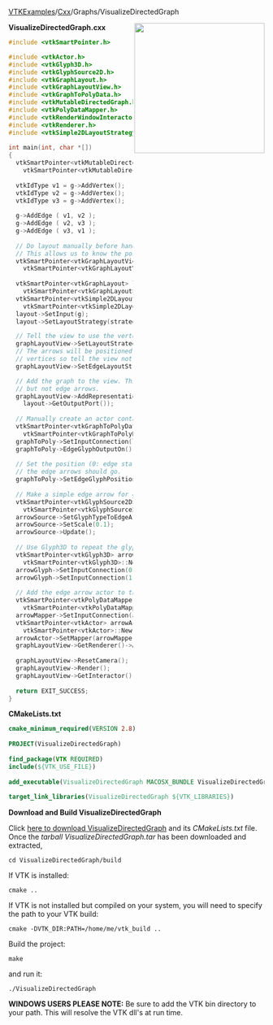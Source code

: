 [VTKExamples](/home/)/[Cxx](/Cxx)/Graphs/VisualizeDirectedGraph

<img align="right" src="https://github.com/lorensen/VTKExamples/blob/gh-pages/Testing/Baseline/Graphs/TestVisualizeDirectedGraph.png?raw=true" width="256" />

**VisualizeDirectedGraph.cxx**
```c++
#include <vtkSmartPointer.h>

#include <vtkActor.h>
#include <vtkGlyph3D.h>
#include <vtkGlyphSource2D.h>
#include <vtkGraphLayout.h>
#include <vtkGraphLayoutView.h>
#include <vtkGraphToPolyData.h>
#include <vtkMutableDirectedGraph.h>
#include <vtkPolyDataMapper.h>
#include <vtkRenderWindowInteractor.h>
#include <vtkRenderer.h>
#include <vtkSimple2DLayoutStrategy.h>
 
int main(int, char *[])
{
  vtkSmartPointer<vtkMutableDirectedGraph> g = 
    vtkSmartPointer<vtkMutableDirectedGraph>::New();
 
  vtkIdType v1 = g->AddVertex();
  vtkIdType v2 = g->AddVertex();
  vtkIdType v3 = g->AddVertex();
 
  g->AddEdge ( v1, v2 );
  g->AddEdge ( v2, v3 );
  g->AddEdge ( v3, v1 );
 
  // Do layout manually before handing graph to the view.
  // This allows us to know the positions of edge arrows.
  vtkSmartPointer<vtkGraphLayoutView> graphLayoutView = 
    vtkSmartPointer<vtkGraphLayoutView>::New();
 
  vtkSmartPointer<vtkGraphLayout> layout = 
    vtkSmartPointer<vtkGraphLayout>::New();
  vtkSmartPointer<vtkSimple2DLayoutStrategy> strategy = 
    vtkSmartPointer<vtkSimple2DLayoutStrategy>::New();
  layout->SetInput(g);
  layout->SetLayoutStrategy(strategy);

  // Tell the view to use the vertex layout we provide
  graphLayoutView->SetLayoutStrategyToPassThrough();
  // The arrows will be positioned on a straight line between two
  // vertices so tell the view not to draw arcs for parallel edges
  graphLayoutView->SetEdgeLayoutStrategyToPassThrough();

  // Add the graph to the view. This will render vertices and edges,
  // but not edge arrows.
  graphLayoutView->AddRepresentationFromInputConnection(
    layout->GetOutputPort());
 
  // Manually create an actor containing the glyphed arrows.
  vtkSmartPointer<vtkGraphToPolyData> graphToPoly = 
    vtkSmartPointer<vtkGraphToPolyData>::New();
  graphToPoly->SetInputConnection(layout->GetOutputPort());
  graphToPoly->EdgeGlyphOutputOn();
 
  // Set the position (0: edge start, 1: edge end) where
  // the edge arrows should go.
  graphToPoly->SetEdgeGlyphPosition(0.98);
 
  // Make a simple edge arrow for glyphing.
  vtkSmartPointer<vtkGlyphSource2D> arrowSource = 
    vtkSmartPointer<vtkGlyphSource2D>::New();
  arrowSource->SetGlyphTypeToEdgeArrow();
  arrowSource->SetScale(0.1);
  arrowSource->Update();
 
  // Use Glyph3D to repeat the glyph on all edges.
  vtkSmartPointer<vtkGlyph3D> arrowGlyph = 
    vtkSmartPointer<vtkGlyph3D>::New();
  arrowGlyph->SetInputConnection(0, graphToPoly->GetOutputPort(1));
  arrowGlyph->SetInputConnection(1, arrowSource->GetOutputPort());
 
  // Add the edge arrow actor to the view.
  vtkSmartPointer<vtkPolyDataMapper> arrowMapper = 
    vtkSmartPointer<vtkPolyDataMapper>::New();
  arrowMapper->SetInputConnection(arrowGlyph->GetOutputPort());
  vtkSmartPointer<vtkActor> arrowActor = 
    vtkSmartPointer<vtkActor>::New();
  arrowActor->SetMapper(arrowMapper);
  graphLayoutView->GetRenderer()->AddActor(arrowActor);
 
  graphLayoutView->ResetCamera();
  graphLayoutView->Render();
  graphLayoutView->GetInteractor()->Start();
 
  return EXIT_SUCCESS;
}
```
**CMakeLists.txt**
```cmake
cmake_minimum_required(VERSION 2.8)
 
PROJECT(VisualizeDirectedGraph)
 
find_package(VTK REQUIRED)
include(${VTK_USE_FILE})
 
add_executable(VisualizeDirectedGraph MACOSX_BUNDLE VisualizeDirectedGraph.cxx)
 
target_link_libraries(VisualizeDirectedGraph ${VTK_LIBRARIES})
```

**Download and Build VisualizeDirectedGraph**

Click [here to download VisualizeDirectedGraph](https://github.com/lorensen/VTKWikiExamplesTarballs/raw/master/VisualizeDirectedGraph.tar) and its *CMakeLists.txt* file.
Once the *tarball VisualizeDirectedGraph.tar* has been downloaded and extracted,
```
cd VisualizeDirectedGraph/build 
```
If VTK is installed:
```
cmake ..
```
If VTK is not installed but compiled on your system, you will need to specify the path to your VTK build:
```
cmake -DVTK_DIR:PATH=/home/me/vtk_build ..
```
Build the project:
```
make
```
and run it:
```
./VisualizeDirectedGraph
```
**WINDOWS USERS PLEASE NOTE:** Be sure to add the VTK bin directory to your path. This will resolve the VTK dll's at run time.

